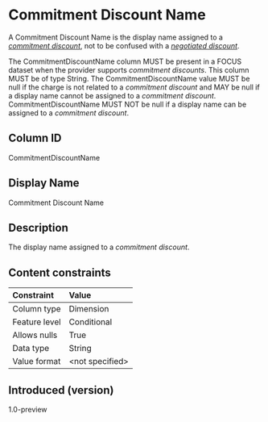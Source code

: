 # Commitment Discount Name

A Commitment Discount Name is the display name assigned to a [*commitment discount*](#glossary:commitment-discount), not to be confused with a [*negotiated discount*](#glossary:negotiated-discount).

The CommitmentDiscountName column MUST be present in a FOCUS dataset when the provider supports *commitment discounts*. This column MUST be of type String. The CommitmentDiscountName value MUST be null if the charge is not related to a *commitment discount* and MAY be null if a display name cannot be assigned to a *commitment discount*. CommitmentDiscountName MUST NOT be null if a display name can be assigned to a *commitment discount*.

## Column ID

CommitmentDiscountName

## Display Name

Commitment Discount Name

## Description

The display name assigned to a *commitment discount*.

## Content constraints

| Constraint      | Value            |
|:----------------|:-----------------|
| Column type     | Dimension        |
| Feature level   | Conditional      |
| Allows nulls    | True             |
| Data type       | String           |
| Value format    | \<not specified> |

## Introduced (version)

1.0-preview
